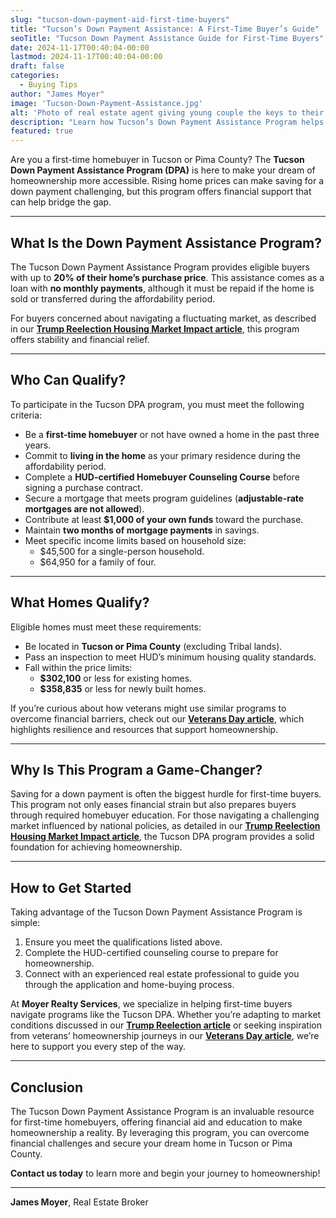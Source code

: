 ```yaml
---
slug: "tucson-down-payment-aid-first-time-buyers"
title: "Tucson’s Down Payment Assistance: A First-Time Buyer’s Guide"
seoTitle: "Tucson Down Payment Assistance Guide for First-Time Buyers"
date: 2024-11-17T00:40:04-00:00
lastmod: 2024-11-17T00:40:04-00:00
draft: false
categories:
  - Buying Tips
author: "James Moyer"
image: 'Tucson-Down-Payment-Assistance.jpg'
alt: 'Photo of real estate agent giving young couple the keys to their new home.'
description: "Learn how Tucson’s Down Payment Assistance Program helps first-time buyers achieve their dream of homeownership."
featured: true
---
```


Are you a first-time homebuyer in Tucson or Pima County? The **Tucson Down Payment Assistance Program (DPA)** is here to make your dream of homeownership more accessible. Rising home prices can make saving for a down payment challenging, but this program offers financial support that can help bridge the gap.

---

## What Is the Down Payment Assistance Program?

The Tucson Down Payment Assistance Program provides eligible buyers with up to **20% of their home’s purchase price**. This assistance comes as a loan with **no monthly payments**, although it must be repaid if the home is sold or transferred during the affordability period.

For buyers concerned about navigating a fluctuating market, as described in our **[Trump Reelection Housing Market Impact article](/articles/trump-reelection-housing-market-2025/)**, this program offers stability and financial relief.

---

## Who Can Qualify?

To participate in the Tucson DPA program, you must meet the following criteria:

- Be a **first-time homebuyer** or not have owned a home in the past three years.
- Commit to **living in the home** as your primary residence during the affordability period.
- Complete a **HUD-certified Homebuyer Counseling Course** before signing a purchase contract.
- Secure a mortgage that meets program guidelines (**adjustable-rate mortgages are not allowed**).
- Contribute at least **$1,000 of your own funds** toward the purchase.
- Maintain **two months of mortgage payments** in savings.
- Meet specific income limits based on household size:
  - $45,500 for a single-person household.
  - $64,950 for a family of four.

---

## What Homes Qualify?

Eligible homes must meet these requirements:

- Be located in **Tucson or Pima County** (excluding Tribal lands).
- Pass an inspection to meet HUD’s minimum housing quality standards.
- Fall within the price limits:
  - **$302,100** or less for existing homes.
  - **$358,835** or less for newly built homes.

If you’re curious about how veterans might use similar programs to overcome financial barriers, check out our **[Veterans Day article](/articles/veterans-day-service-sacrifice-real-estate/)**, which highlights resilience and resources that support homeownership.

---

## Why Is This Program a Game-Changer?

Saving for a down payment is often the biggest hurdle for first-time buyers. This program not only eases financial strain but also prepares buyers through required homebuyer education. For those navigating a challenging market influenced by national policies, as detailed in our **[Trump Reelection Housing Market Impact article](/articles/trump-reelection-housing-market-2025/)**, the Tucson DPA program provides a solid foundation for achieving homeownership.

---

## How to Get Started

Taking advantage of the Tucson Down Payment Assistance Program is simple:

1. Ensure you meet the qualifications listed above.
2. Complete the HUD-certified counseling course to prepare for homeownership.
3. Connect with an experienced real estate professional to guide you through the application and home-buying process.

At **Moyer Realty Services**, we specialize in helping first-time buyers navigate programs like the Tucson DPA. Whether you’re adapting to market conditions discussed in our **[Trump Reelection article](/articles/trump-reelection-housing-market-2025/)** or seeking inspiration from veterans’ homeownership journeys in our **[Veterans Day article](/articles/veterans-day-service-sacrifice-real-estate/)**, we’re here to support you every step of the way.

---

## Conclusion

The Tucson Down Payment Assistance Program is an invaluable resource for first-time homebuyers, offering financial aid and education to make homeownership a reality. By leveraging this program, you can overcome financial challenges and secure your dream home in Tucson or Pima County.

**Contact us today** to learn more and begin your journey to homeownership!

---

**James Moyer**, Real Estate Broker
